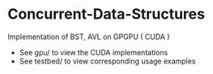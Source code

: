 # Concurrent-Data-Structures
Implementation of BST, AVL on GPGPU ( CUDA ) 

* See gpu/ to view the CUDA implementations
* See testbed/ to view corresponding usage examples